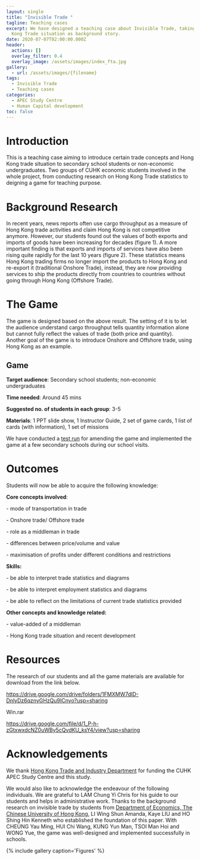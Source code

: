 ```yaml
---
layout: single
title: "Invisible Trade "
tagline: Teaching cases
excerpt: We have designed a teaching case about Invisible Trade, taking Hong
  Kong Trade situation as background story.
date: 2020-07-07T02:00:00.000Z
header:
  actions: []
  overlay_filter: 0.4
  overlay_image: /assets/images/index_fta.jpg
gallery:
  - url: /assets/images/{filename}
tags:
  - Invisible Trade
  - Teaching cases
categories:
  - APEC Study Centre
  - Human Capital development
toc: false
---
```

# Introduction

This is a teaching case aiming to introduce certain trade concepts and Hong Kong trade situation to secondary school students or non-economic undergraduates. Two groups of CUHK economic students involved in the whole project, from conducting research on Hong Kong Trade statistics to deigning a game for teaching purpose.



# Background Research

In recent years, news reports often use cargo throughput as a measure of Hong Kong trade activities and claim Hong Kong is not competitive anymore. However, our students found out the values of both exports and imports of goods have been increasing for decades (figure 1). A more important finding is that exports and imports of services have also been rising quite rapidly for the last 10 years (figure 2). These statistics means Hong Kong trading firms no longer import the products to Hong Kong and re-export it (traditional Onshore Trade), instead, they are now providing services to ship the products directly from countries to countries without going through Hong Kong (Offshore Trade).



# The Game

The game is designed based on the above result. The setting of it is to let the audience understand cargo throughput tells quantity information alone but cannot fully reflect the values of trade (both price and quantity). Another goal of the game is to introduce Onshore and Offshore trade, using Hong Kong as an example.



## Game

**Target audience**: Secondary school students; non-economic undergraduates

**Time needed**: Around 45 mins

**Suggested no. of students in each group**: 3-5

**Materials**: 1 PPT slide show, 1 Instructor Guide, 2 set of game cards, 1 list of cards (with information), 1 set of missions



We have conducted a [test run](https://erc.cuhk.edu.hk/apec%20study%20centre/human%20capital%20development/teaching-cases-invisible-trade/) for amending the game and implemented the game at a few secondary schools during our school visits. 



# Outcomes

Students will now be able to acquire the following knowledge:

**Core concepts involved**:

\- mode of transportation in trade

\- Onshore trade/ Offshore trade

\- role as a middleman in trade

\- differences between price/volume and value

\- maximisation of profits under different conditions and restrictions

**Skills:**

\- be able to interpret trade statistics and diagrams

\- be able to interpret employment statistics and diagrams

\- be able to reflect on the limitations of current trade statistics provided

**Other concepts and knowledge related:**

\- value-added of a middleman

\- Hong Kong trade situation and recent development



# Resources

The research of our students and all the game materials are available for download from the link below.

<https://drive.google.com/drive/folders/1FMXMW7dID-DnlyDz6qznyGHzQu9ICnyo?usp=sharing>

Win.rar

<https://drive.google.com/file/d/1_P-h-zGtxwxdcNZ0uWBy5cQvdKU_ksY4/view?usp=sharing>



# Acknowledgements

We thank [Hong Kong Trade and Industry Department](https://www.tid.gov.hk/) for funding the CUHK APEC Study Centre and this study.

We would also like to acknowledge the endeavour of the following individuals. We are grateful to LAM Chung Yi Chris for his guide to our students and helps in administrative work. Thanks to the background research on invisible trade by students from [Department of Economics, The Chinese University of Hong Kong,](http://www.econ.cuhk.edu.hk/econ/en-gb/) LI Wing Shun Amanda, Kaye LIU and HO Shing Hin Kenneth who established the foundation of this paper. With CHEUNG Yau Ming, HUI Chi Wang, KUNG Yun Man, TSOI Man Hoi and WONG Yue, the game was well-designed and implemented successfully in schools.

<!--EndFragment-->

{% include gallery caption='Figures' %}